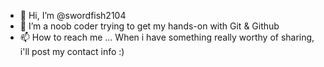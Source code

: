 - 👋 Hi, I’m @swordfish2104
- 👀 I’m a noob coder trying to get my hands-on with Git & Github
- 📫 How to reach me ... When i have something really worthy of sharing, i'll post my contact info :) 

<!---
swordfish2104/swordfish2104 is a ✨ special ✨ repository because its `README.md` (this file) appears on your GitHub profile.
You can click the Preview link to take a look at your changes.
--->
